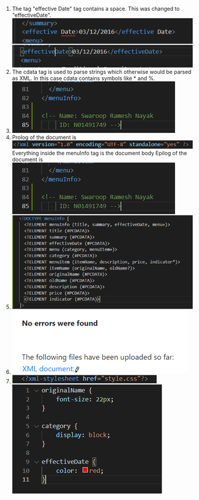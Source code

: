 1. The tag "effective Date" tag contains a space. This was changed to "effectiveDate".
![image info](../assets/2.1.png)
![image info](../assets/2.2.png)
2. The cdata tag is used to parse strings which otherwise would be parsed as XML. In this case cdata contains symbols like * and %.
3. ![image info](../assets/2.3.png)
4. Prolog of the document is
![image info](../assets/2.4.png)
Everything inside the menuInfo tag is the document body
Epilog of the document is
![image info](../assets/2.3.png)
5. ![image info](../assets/2.5.png)
6. ![image info](../assets/2.6.png)
7. ![image info](../assets/2.7.png)
![image info](../assets/2.8.png)